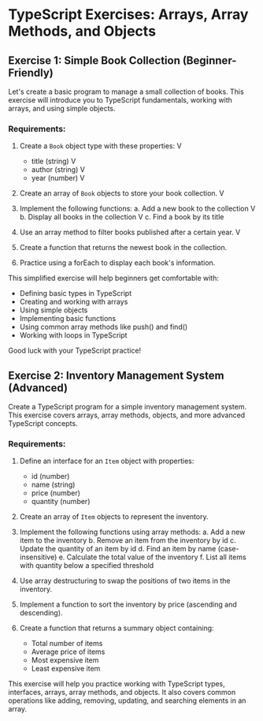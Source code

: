# TypeScript Exercises: Arrays, Array Methods, and Objects



## Exercise 1: Simple Book Collection (Beginner-Friendly)

Let's create a basic program to manage a small collection of books. This exercise will introduce you to TypeScript fundamentals, working with arrays, and using simple objects.

### Requirements:

1. Create a `Book` object type with these properties: V
   - title (string) V
   - author (string) V
   - year (number) V

2. Create an array of `Book` objects to store your book collection. V

3. Implement the following functions: 
   a. Add a new book to the collection V
   b. Display all books in the collection V
   c. Find a book by its title 

4. Use an array method to filter books published after a certain year. V

5. Create a function that returns the newest book in the collection.

6. Practice using a forEach to display each book's information.

This simplified exercise will help beginners get comfortable with:
- Defining basic types in TypeScript
- Creating and working with arrays
- Using simple objects
- Implementing basic functions
- Using common array methods like push() and find()
- Working with loops in TypeScript

Good luck with your TypeScript practice!

## Exercise 2: Inventory Management System (Advanced)

Create a TypeScript program for a simple inventory management system. This exercise covers arrays, array methods, objects, and more advanced TypeScript concepts.

### Requirements:

1. Define an interface for an `Item` object with properties:
   - id (number)
   - name (string)
   - price (number)
   - quantity (number)

2. Create an array of `Item` objects to represent the inventory.

3. Implement the following functions using array methods:
   a. Add a new item to the inventory
   b. Remove an item from the inventory by id
   c. Update the quantity of an item by id
   d. Find an item by name (case-insensitive)
   e. Calculate the total value of the inventory
   f. List all items with quantity below a specified threshold

4. Use array destructuring to swap the positions of two items in the inventory.

5. Implement a function to sort the inventory by price (ascending and descending).

6. Create a function that returns a summary object containing:
   - Total number of items
   - Average price of items
   - Most expensive item
   - Least expensive item

This exercise will help you practice working with TypeScript types, interfaces, arrays, array methods, and objects. It also covers common operations like adding, removing, updating, and searching elements in an array.